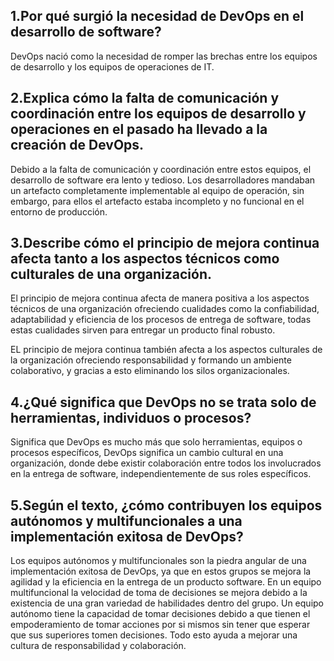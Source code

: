 <h2>1.Por qué surgió la necesidad de DevOps en el desarrollo de software?</h2> 

DevOps nació como la necesidad de romper las brechas entre los equipos de desarrollo y los equipos de operaciones de IT. 

<h2>2.Explica cómo la falta de comunicación y coordinación entre los equipos de desarrollo y operaciones en el pasado ha llevado a la creación de DevOps. </h2>

Debido a la falta de comunicación y coordinación entre estos equipos,	el desarrollo de software era lento y tedioso. Los desarrolladores mandaban un artefacto completamente implementable al equipo de operación, sin embargo, para ellos el artefacto estaba incompleto y no funcional en el entorno de producción. 

<h2>3.Describe cómo el principio de mejora continua afecta tanto a los aspectos técnicos como culturales de una organización.</h2> 

El principio de mejora continua afecta de manera positiva a los aspectos técnicos de una organización ofreciendo cualidades como la confiabilidad, adaptabilidad y eficiencia de los procesos de entrega de software, todas estas cualidades sirven para entregar un producto final robusto.  

EL principio de mejora continua también afecta a los aspectos culturales de la organización ofreciendo responsabilidad y formando un ambiente colaborativo, y gracias a esto eliminando los silos organizacionales. 

<h2>4.¿Qué significa que DevOps no se trata solo de herramientas, individuos o procesos?</h2> 

Significa que DevOps es mucho más que solo herramientas, equipos o procesos específicos, DevOps significa un cambio cultural en una organización, donde debe existir colaboración entre todos los involucrados en la entrega de software, independientemente de sus roles específicos. 

<h2>5.Según el texto, ¿cómo contribuyen los equipos autónomos y multifuncionales a una implementación exitosa de DevOps?</h2> 

Los equipos autónomos y multifuncionales son la piedra angular de una implementación exitosa de DevOps, ya que en estos grupos se mejora la agilidad y la eficiencia en la entrega de un producto software. En un equipo multifuncional la velocidad de toma de decisiones se mejora debido a la existencia de una gran variedad de habilidades dentro del grupo. Un equipo autónomo tiene la capacidad de tomar decisiones debido a que tienen el empoderamiento de tomar acciones por si mismos sin tener que esperar que sus superiores tomen decisiones. Todo esto ayuda a mejorar una cultura de responsabilidad y colaboración. 

